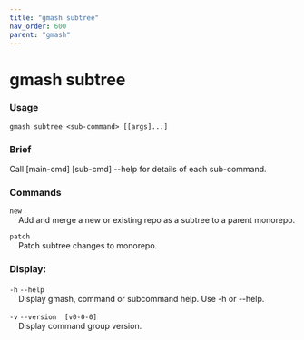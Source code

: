 ```yaml
---
title: "gmash subtree"
nav_order: 600
parent: "gmash"
---
```


# gmash subtree

### Usage
`gmash subtree <sub-command> [[args]...]`

### Brief
Call [main-cmd] [sub-cmd] --help for details of each sub-command.

### Commands

`new` \
&nbsp;&nbsp;&nbsp;&nbsp;Add and merge a new or existing repo as a subtree to a parent monorepo.

`patch` \
&nbsp;&nbsp;&nbsp;&nbsp;Patch subtree changes to monorepo.

### Display:
`-h`  `--help` \
&nbsp;&nbsp;&nbsp;&nbsp;Display gmash, command or subcommand help. Use -h or --help.

`-v`  `--version  [v0-0-0]` \
&nbsp;&nbsp;&nbsp;&nbsp;Display command group version.
